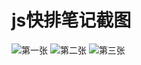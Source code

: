 # js快排笔记截图 #
![第一张](https://i.imgur.com/COUjnJ3.png)
![第二张](https://i.imgur.com/tNT4V8G.png)
![第三张](https://i.imgur.com/ZncUGKo.png)